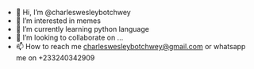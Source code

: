 - 👋 Hi, I’m @charleswesleybotchwey
- 👀 I’m interested in memes
- 🌱 I’m currently learning python language
- 💞️ I’m looking to collaborate on ...
- 📫 How to reach me charleswesleybotchwey@gmail.com or whatsapp me on +233240342909

<!---
charleswesleybotchwey/charleswesleybotchwey is a ✨ special ✨ repository because its `README.md` (this file) appears on your GitHub profile.
You can click the Preview link to take a look at your changes.
--->
